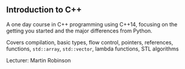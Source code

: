 ## Introduction to C++

A one day course in C++ programming using C++14, focusing on the getting you started and
the major differences from Python.

Covers compilation, basic types, flow control, pointers, references, functions,
`std::array`, `std::vector`, lambda functions, STL algorithms

Lecturer: Martin Robinson
